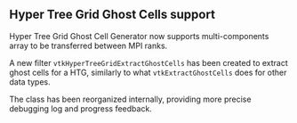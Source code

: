 ## Hyper Tree Grid Ghost Cells support

Hyper Tree Grid Ghost Cell Generator now supports multi-components array to be transferred between MPI ranks.

A new filter `vtkHyperTreeGridExtractGhostCells` has been created to extract ghost cells for a HTG,
similarly to what `vtkExtractGhostCells` does for other data types.

The class has been reorganized internally, providing more precise debugging log and progress feedback.
